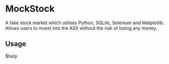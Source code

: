 # MockStock
A fake stock market which utilises Python, SQLite, Selenium and Matplotlib. Allows users to invest into the ASX without the risk of losing any money. 

## Usage

$help

